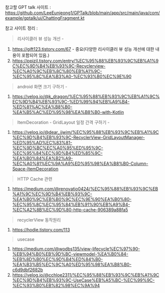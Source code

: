 참고할 GPT talk 사이트 : https://github.com/LeeEunjeong1/GPTalk/blob/main/app/src/main/java/com/example/gptalk/ui/ChattingFragment.kt

참고 사이트 정리 :

> 리사이클러 뷰 성능 개선 -
1. https://gift123.tistory.com/67 - 중요(다양한 리사이클러 뷰 성능 개선에 대한 내용이 포함되어 있음.)
2. https://ppizil.tistory.com/entry/%EC%95%88%EB%93%9C%EB%A1%9C%EC%9D%B4%EB%93%9C-Recyclerview-%EC%A0%9C%EB%8C%80%EB%A1%9C-%EC%95%8C%EA%B3%A0-%EC%93%B0%EC%9E%90

> android 화면 크기 구하기 - 
1. https://velog.io/@k_dragon/%EC%95%88%EB%93%9C%EB%A1%9C%EC%9D%B4%EB%93%9C-%ED%99%94%EB%A9%B4-%ED%81%AC%EA%B8%B0-%EA%B5%AC%ED%95%98%EA%B8%B0-with-Kotlin

> ItemDecoration - GridLayout 일정 간격 구하기 - 
1. https://velog.io/@dear_jjwim/%EC%95%88%EB%93%9C%EB%A1%9C%EC%9D%B4%EB%93%9C-RecyclerView-GridLayoutManager-%ED%95%AD%EC%83%81-%EC%9D%BC%EC%A0%95%ED%95%9C-%EC%95%84%EC%9D%B4%ED%85%9C-%EA%B0%84%EA%B2%A9-%EC%A0%81%EC%9A%A9%ED%95%98%EA%B8%B0-Column-Space-ItemDecoration

> HTTP Cache 관련
1. https://medium.com/@renovatio0424/%EC%95%88%EB%93%9C%EB%A1%9C%EC%9D%B4%EB%93%9C-%EA%B0%9C%EB%B0%9C%EC%9E%90%EA%B0%80-%EC%95%8C%EC%95%84%EB%91%90%EB%A9%B4-%EC%A2%8B%EC%9D%80-http-cache-906389a88fa5

> recyclerView 동작원리
1. https://hodie.tistory.com/113

> usecase
1. https://medium.com/@wodbs135/view-lifecycle%EC%97%90-%EB%94%B0%EB%9D%BC-viewmodel-%EA%B0%84-%EB%8D%B0%EC%9D%B4%ED%84%B0-%EA%B3%B5%EC%9C%A0%ED%95%98%EA%B8%B0-c6d9dbf2682b
2. https://velog.io/@cchloe2311/%EC%95%88%EB%93%9C%EB%A1%9C%EC%9D%B4%EB%93%9C-UseCase%EB%A5%BC-%EC%99%9C-%EC%93%B0%EB%82%98%EC%9A%94
